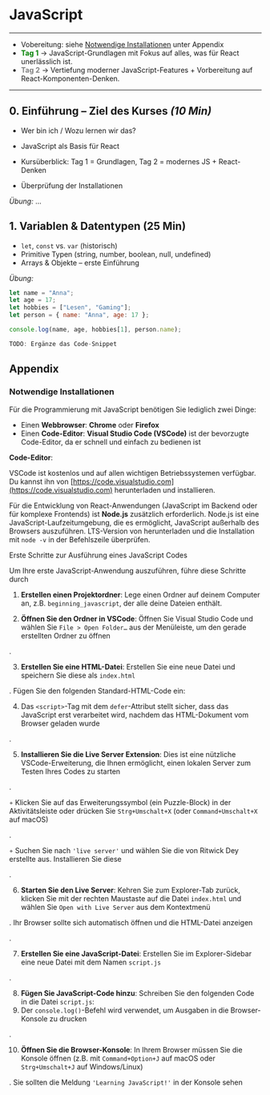 # JavaScript

------

* Vobereitung: siehe [Notwendige Installationen](#Notwendige-Installationen) unter Appendix 
* <span style="color:green">**Tag 1**</span> → JavaScript-Grundlagen mit Fokus auf alles, was für React unerlässlich ist.
* <span style="color:grey">**Tag 2**</span> → Vertiefung moderner JavaScript-Features + Vorbereitung auf React-Komponenten-Denken.

___



## **0. Einführung – Ziel des Kurses** *(10 Min)*

- Wer bin ich / Wozu lernen wir das?

- JavaScript als Basis für React

- Kursüberblick: Tag 1 = Grundlagen, Tag 2 = modernes JS + React-Denken

- Überprüfung der Installationen

  

*Übung:* ...

## 1. Variablen & Datentypen (25 Min)

* `let`, `const` vs. `var` (historisch)
* Primitive Typen (string, number, boolean, null, undefined)
* Arrays & Objekte – erste Einführung

*Übung:*

```javascript
let name = "Anna";
let age = 17;
let hobbies = ["Lesen", "Gaming"];
let person = { name: "Anna", age: 17 };

console.log(name, age, hobbies[1], person.name);

TODO: Ergänze das Code-Snippet 
```



## Appendix

### Notwendige Installationen

Für die Programmierung mit JavaScript benötigen Sie lediglich zwei Dinge:

* Einen **Webbrowser**: **Chrome** oder **Firefox**
* Einen **Code-Editor**: **Visual Studio Code (VSCode)** ist der bevorzugte Code-Editor, da er schnell und einfach zu bedienen ist

**Code-Editor**: 

VSCode ist kostenlos und auf allen wichtigen Betriebssystemen verfügbar. Du kannst ihn von [https://code.visualstudio.com](https://code.visualstudio.com) herunterladen und installieren.

Für die Entwicklung von React-Anwendungen (JavaScript im Backend oder für komplexe Frontends) ist **Node.js** zusätzlich erforderlich.
Node.js ist eine JavaScript-Laufzeitumgebung, die es ermöglicht, JavaScript außerhalb des Browsers auszuführen. LTS-Version von  [](`https://nodejs.org`) herunterladen und die Installation mit `node -v` in der Befehlszeile überprüfen.



Erste Schritte zur Ausführung eines JavaScript Codes

Um Ihre erste JavaScript-Anwendung auszuführen, führe diese Schritte durch

1. **Erstellen einen Projektordner**: Lege einen Ordner auf deinem Computer an, z.B. `beginning_javascript`, der alle deine Dateien enthält.

2. **Öffnen Sie den Ordner in VSCode**: Öffnen Sie Visual Studio Code und wählen Sie `File > Open Folder…` aus der Menüleiste, um den gerade erstellten Ordner zu öffnen

.

3. **Erstellen Sie eine HTML-Datei**: Erstellen Sie eine neue Datei und speichern Sie diese als `index.html`

. Fügen Sie den folgenden Standard-HTML-Code ein:

4. Das `<script>`-Tag mit dem `defer`-Attribut stellt sicher, dass das JavaScript erst verarbeitet wird, nachdem das HTML-Dokument vom Browser geladen wurde

.

5. **Installieren Sie die Live Server Extension**: Dies ist eine nützliche VSCode-Erweiterung, die Ihnen ermöglicht, einen lokalen Server zum Testen Ihres Codes zu starten

.

  ◦ Klicken Sie auf das Erweiterungssymbol (ein Puzzle-Block) in der Aktivitätsleiste oder drücken Sie `Strg+Umschalt+X` (oder `Command+Umschalt+X` auf macOS)

.

  ◦ Suchen Sie nach `'live server'` und wählen Sie die von Ritwick Dey erstellte aus. Installieren Sie diese

.

6. **Starten Sie den Live Server**: Kehren Sie zum Explorer-Tab zurück, klicken Sie mit der rechten Maustaste auf die Datei `index.html` und wählen Sie `Open with Live Server` aus dem Kontextmenü

. Ihr Browser sollte sich automatisch öffnen und die HTML-Datei anzeigen

.

7. **Erstellen Sie eine JavaScript-Datei**: Erstellen Sie im Explorer-Sidebar eine neue Datei mit dem Namen `script.js`

.

8. **Fügen Sie JavaScript-Code hinzu**: Schreiben Sie den folgenden Code in die Datei `script.js`:
9. Der `console.log()`-Befehl wird verwendet, um Ausgaben in die Browser-Konsole zu drucken

.

10. **Öffnen Sie die Browser-Konsole**: In Ihrem Browser müssen Sie die Konsole öffnen (z.B. mit `Command+Option+J` auf macOS oder `Strg+Umschalt+J` auf Windows/Linux)

. Sie sollten die Meldung `'Learning JavaScript!'` in der Konsole sehen
